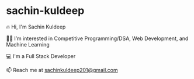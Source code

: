 # sachin-kuldeep 


🔥 Hi, I'm Sachin Kuldeep

👨‍💻 I’m interested in Competitive Programming/DSA, Web Development, and Machine Learning  

💻 I'm a Full Stack Developer  

📫 Reach me at [sachinkuldeep201@gmail.com](mailto:sachinkuldeep201@gmail.com)
